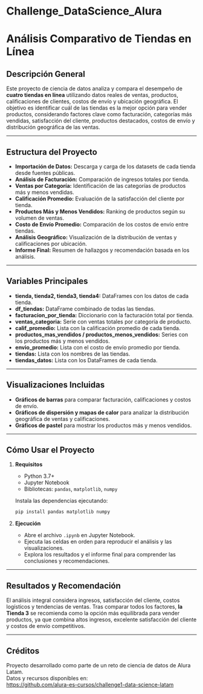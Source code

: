 # Challenge_DataScience_Alura

# Análisis Comparativo de Tiendas en Línea

## Descripción General

Este proyecto de ciencia de datos analiza y compara el desempeño de **cuatro tiendas en línea** utilizando datos reales de ventas, productos, calificaciones de clientes, costos de envío y ubicación geográfica. El objetivo es identificar cuál de las tiendas es la mejor opción para vender productos, considerando factores clave como facturación, categorías más vendidas, satisfacción del cliente, productos destacados, costos de envío y distribución geográfica de las ventas.

---

## Estructura del Proyecto

- **Importación de Datos:** Descarga y carga de los datasets de cada tienda desde fuentes públicas.
- **Análisis de Facturación:** Comparación de ingresos totales por tienda.
- **Ventas por Categoría:** Identificación de las categorías de productos más y menos vendidas.
- **Calificación Promedio:** Evaluación de la satisfacción del cliente por tienda.
- **Productos Más y Menos Vendidos:** Ranking de productos según su volumen de ventas.
- **Costo de Envío Promedio:** Comparación de los costos de envío entre tiendas.
- **Análisis Geográfico:** Visualización de la distribución de ventas y calificaciones por ubicación.
- **Informe Final:** Resumen de hallazgos y recomendación basada en los análisis.

---

## Variables Principales

- **tienda, tienda2, tienda3, tienda4:** DataFrames con los datos de cada tienda.
- **df_tiendas:** DataFrame combinado de todas las tiendas.
- **facturacion_por_tienda:** Diccionario con la facturación total por tienda.
- **ventas_categoria:** Serie con ventas totales por categoría de producto.
- **calif_promedio:** Lista con la calificación promedio de cada tienda.
- **productos_mas_vendidos / productos_menos_vendidos:** Series con los productos más y menos vendidos.
- **envio_promedio:** Lista con el costo de envío promedio por tienda.
- **tiendas:** Lista con los nombres de las tiendas.
- **tiendas_datos:** Lista con los DataFrames de cada tienda.

---

## Visualizaciones Incluidas

- **Gráficos de barras** para comparar facturación, calificaciones y costos de envío.
- **Gráficos de dispersión y mapas de calor** para analizar la distribución geográfica de ventas y calificaciones.
- **Gráficos de pastel** para mostrar los productos más y menos vendidos.

---

## Cómo Usar el Proyecto

1. **Requisitos**
    - Python 3.7+
    - Jupyter Notebook
    - Bibliotecas: `pandas`, `matplotlib`, `numpy`

    Instala las dependencias ejecutando:
    ```bash
    pip install pandas matplotlib numpy
    ```

2. **Ejecución**
    - Abre el archivo `.ipynb` en Jupyter Notebook.
    - Ejecuta las celdas en orden para reproducir el análisis y las visualizaciones.
    - Explora los resultados y el informe final para comprender las conclusiones y recomendaciones.

---

## Resultados y Recomendación

El análisis integral considera ingresos, satisfacción del cliente, costos logísticos y tendencias de ventas. Tras comparar todos los factores, **la Tienda 3** se recomienda como la opción más equilibrada para vender productos, ya que combina altos ingresos, excelente satisfacción del cliente y costos de envío competitivos.

---

## Créditos

Proyecto desarrollado como parte de un reto de ciencia de datos de Alura Latam.  
Datos y recursos disponibles en:  
https://github.com/alura-es-cursos/challenge1-data-science-latam
